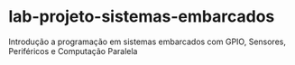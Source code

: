 # lab-projeto-sistemas-embarcados
Introdução a programação em sistemas embarcados com GPIO, Sensores, Periféricos e Computação Paralela

